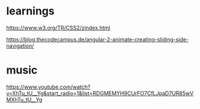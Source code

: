 # learnings

https://www.w3.org/TR/CSS2/zindex.html

https://blog.thecodecampus.de/angular-2-animate-creating-sliding-side-navigation/

# music

https://www.youtube.com/watch?v=XhTu_tU__Yg&start_radio=1&list=RDGMEMYH9CUrFO7CfLJpaD7UR85wVMXhTu_tU__Yg
